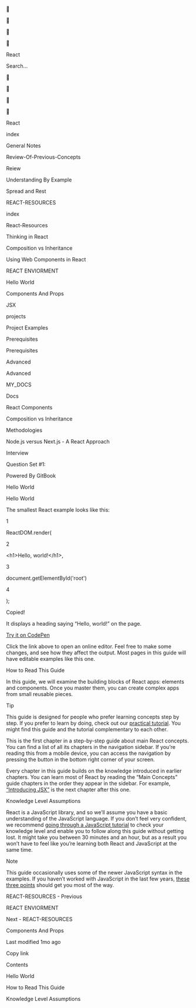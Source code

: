 <a href="../index.html" class="css-4rbku5 css-1dbjc4n r-1awozwy r-1loqt21 r-18u37iz r-1otgn73 r-1i6wzkk r-lrvibr"></a>

<span class="emj-objects _1f4cc" role="img" title="pushpin" aria-label="pushpin" style="transform:translate(-50%, -50%) scale(1.25)">📌</span>

<span class="emj-objects _1f4cc" role="img" title="pushpin" aria-label="pushpin" style="transform:translate(-50%, -50%) scale(0.44)">📌</span>

<span class="emj-objects _1f4cc" role="img" title="pushpin" aria-label="pushpin" style="transform:translate(-50%, -50%) scale(0.75)">📌</span>

<span class="emj-objects _1f4cc" role="img" title="pushpin" aria-label="pushpin" style="transform:translate(-50%, -50%) scale(0.26)">📌</span>

<span class="css-901oao css-16my406 css-vcwn7f" aria-label="React" data-rnw-int-class="243__257-17103_">React</span>

Search…

<a href="../index.html" class="css-4rbku5 css-1dbjc4n r-1awozwy r-1loqt21 r-18u37iz r-1otgn73 r-1i6wzkk r-lrvibr"></a>

<span class="emj-objects _1f4cc" role="img" title="pushpin" aria-label="pushpin" style="transform:translate(-50%, -50%) scale(1.25)">📌</span>

<span class="emj-objects _1f4cc" role="img" title="pushpin" aria-label="pushpin" style="transform:translate(-50%, -50%) scale(0.44)">📌</span>

<span class="emj-objects _1f4cc" role="img" title="pushpin" aria-label="pushpin" style="transform:translate(-50%, -50%) scale(0.75)">📌</span>

<span class="emj-objects _1f4cc" role="img" title="pushpin" aria-label="pushpin" style="transform:translate(-50%, -50%) scale(0.26)">📌</span>

<span class="css-901oao css-16my406 css-vcwn7f" aria-label="React" data-rnw-int-class="243__257-17103_">React</span>

<a href="../index.html" class="css-4rbku5 css-1dbjc4n r-1awozwy r-42olwf r-rs99b7 r-1loqt21 r-18u37iz r-15ysp7h r-ymttw5 r-1otgn73 r-1i6wzkk r-lrvibr"></a>

index

<a href="../general-notes.html" class="css-4rbku5 css-1dbjc4n r-1awozwy r-42olwf r-rs99b7 r-1loqt21 r-18u37iz r-15ysp7h r-ymttw5 r-1otgn73 r-1i6wzkk r-lrvibr"></a>

General Notes

<a href="../review-of-previous-concepts.html" class="css-4rbku5 css-1dbjc4n r-1awozwy r-42olwf r-rs99b7 r-1loqt21 r-18u37iz r-15ysp7h r-ymttw5 r-1otgn73 r-1i6wzkk r-lrvibr"></a>

Review-Of-Previous-Concepts

<a href="../reiew.html" class="css-4rbku5 css-1dbjc4n r-1awozwy r-42olwf r-rs99b7 r-1loqt21 r-18u37iz r-15ysp7h r-ymttw5 r-1otgn73 r-1i6wzkk r-lrvibr"></a>

Reiew

<a href="../understanding-by-example.html" class="css-4rbku5 css-1dbjc4n r-1awozwy r-42olwf r-rs99b7 r-1loqt21 r-18u37iz r-15ysp7h r-ymttw5 r-1otgn73 r-1i6wzkk r-lrvibr"></a>

Understanding By Example

<a href="../spread-and-rest.html" class="css-4rbku5 css-1dbjc4n r-1awozwy r-42olwf r-rs99b7 r-1loqt21 r-18u37iz r-15ysp7h r-ymttw5 r-1otgn73 r-1i6wzkk r-lrvibr"></a>

Spread and Rest

REACT-RESOURCES

<a href="appendix.html" class="css-4rbku5 css-1dbjc4n r-1awozwy r-42olwf r-rs99b7 r-1loqt21 r-18u37iz r-15ysp7h r-ymttw5 r-1otgn73 r-1i6wzkk r-lrvibr"></a>

index

<a href="react-resources.html" class="css-4rbku5 css-1dbjc4n r-1awozwy r-42olwf r-rs99b7 r-1loqt21 r-18u37iz r-15ysp7h r-ymttw5 r-1otgn73 r-1i6wzkk r-lrvibr"></a>

React-Resources

<a href="untitled-1.html" class="css-4rbku5 css-1dbjc4n r-1awozwy r-42olwf r-rs99b7 r-1loqt21 r-18u37iz r-15ysp7h r-ymttw5 r-1otgn73 r-1i6wzkk r-lrvibr"></a>

Thinking in React

<a href="composition-vs-inheritance.html" class="css-4rbku5 css-1dbjc4n r-1awozwy r-42olwf r-rs99b7 r-1loqt21 r-18u37iz r-15ysp7h r-ymttw5 r-1otgn73 r-1i6wzkk r-lrvibr"></a>

Composition vs Inheritance

<a href="using-web-components-in-react.html" class="css-4rbku5 css-1dbjc4n r-1awozwy r-42olwf r-rs99b7 r-1loqt21 r-18u37iz r-15ysp7h r-ymttw5 r-1otgn73 r-1i6wzkk r-lrvibr"></a>

Using Web Components in React

<a href="react-enviorment.html" class="css-4rbku5 css-1dbjc4n r-1awozwy r-42olwf r-rs99b7 r-1loqt21 r-18u37iz r-15ysp7h r-ymttw5 r-1otgn73 r-1i6wzkk r-lrvibr"></a>

REACT ENVIORMENT

<a href="hello-world.html" class="css-4rbku5 css-1dbjc4n r-1awozwy r-14lw9ot r-156hn8l r-rs99b7 r-1loqt21 r-18u37iz r-15ysp7h r-ymttw5 r-1otgn73 r-1i6wzkk r-lrvibr"></a>

Hello World

<a href="components-and-props.html" class="css-4rbku5 css-1dbjc4n r-1awozwy r-42olwf r-rs99b7 r-1loqt21 r-18u37iz r-15ysp7h r-ymttw5 r-1otgn73 r-1i6wzkk r-lrvibr"></a>

Components And Props

<a href="jsx.html" class="css-4rbku5 css-1dbjc4n r-1awozwy r-42olwf r-rs99b7 r-1loqt21 r-18u37iz r-15ysp7h r-ymttw5 r-1otgn73 r-1i6wzkk r-lrvibr"></a>

JSX

projects

<a href="../projects/project-examples.html" class="css-4rbku5 css-1dbjc4n r-1awozwy r-42olwf r-rs99b7 r-1loqt21 r-18u37iz r-15ysp7h r-ymttw5 r-1otgn73 r-1i6wzkk r-lrvibr"></a>

Project Examples

Prerequisites

<a href="../prerequisites/prerequisites.html" class="css-4rbku5 css-1dbjc4n r-1awozwy r-42olwf r-rs99b7 r-1loqt21 r-18u37iz r-15ysp7h r-ymttw5 r-1otgn73 r-1i6wzkk r-lrvibr"></a>

Prerequisites

Advanced

<a href="../advanced/advanced.html" class="css-4rbku5 css-1dbjc4n r-1awozwy r-42olwf r-rs99b7 r-1loqt21 r-18u37iz r-15ysp7h r-ymttw5 r-1otgn73 r-1i6wzkk r-lrvibr"></a>

Advanced

MY_DOCS

<a href="../my_docs/docs.html" class="css-4rbku5 css-1dbjc4n r-1awozwy r-42olwf r-rs99b7 r-1loqt21 r-18u37iz r-15ysp7h r-ymttw5 r-1otgn73 r-1i6wzkk r-lrvibr"></a>

Docs

<a href="../my_docs/react-components.html" class="css-4rbku5 css-1dbjc4n r-1awozwy r-42olwf r-rs99b7 r-1loqt21 r-18u37iz r-15ysp7h r-ymttw5 r-1otgn73 r-1i6wzkk r-lrvibr"></a>

React Components

<a href="../my_docs/composition-vs-inheritance.html" class="css-4rbku5 css-1dbjc4n r-1awozwy r-42olwf r-rs99b7 r-1loqt21 r-18u37iz r-15ysp7h r-ymttw5 r-1otgn73 r-1i6wzkk r-lrvibr"></a>

Composition vs Inheritance

Methodologies

<a href="../methodologies/node.js-versus-next.js-a-react-approach.html" class="css-4rbku5 css-1dbjc4n r-1awozwy r-42olwf r-rs99b7 r-1loqt21 r-18u37iz r-15ysp7h r-ymttw5 r-1otgn73 r-1i6wzkk r-lrvibr"></a>

Node.js versus Next.js - A React Approach

Interview

<a href="../interview/question-set-1.html" class="css-4rbku5 css-1dbjc4n r-1awozwy r-42olwf r-rs99b7 r-1loqt21 r-18u37iz r-15ysp7h r-ymttw5 r-1otgn73 r-1i6wzkk r-lrvibr"></a>

Question Set \#1:

Powered By <span class="css-901oao css-16my406 r-b88u0q">GitBook</span>

Hello World

<span data-key="123ef625c231465392cbc731e543512e"><span data-offset-key="123ef625c231465392cbc731e543512e:0">Hello World</span></span>

<span data-key="8fe83db55048458c8785e8b80c528cce"><span data-offset-key="8fe83db55048458c8785e8b80c528cce:0">The smallest React example looks like this:</span></span>

1

<span data-key="ccd7fc6220714e42b0a2ae684bd8fc06"><span data-offset-key="ccd7fc6220714e42b0a2ae684bd8fc06:0">ReactDOM.render(</span></span>

2

<span data-key="cdf41659746e4dc1b24dff2f2cca946d"><span data-offset-key="cdf41659746e4dc1b24dff2f2cca946d:0"> &lt;h1&gt;Hello, world!&lt;/h1&gt;,</span></span>

3

<span data-key="2911933e58eb4922bc93e46e454f3837"><span data-offset-key="2911933e58eb4922bc93e46e454f3837:0"> document.getElementById('root')</span></span>

4

<span data-key="4082b3de239c4d7b8cda0800c616faf0"><span data-offset-key="4082b3de239c4d7b8cda0800c616faf0:0">);</span></span>

Copied!

<span data-key="fb53d82617c1401fa59a568fe89fe805"><span data-offset-key="fb53d82617c1401fa59a568fe89fe805:0">It displays a heading saying “Hello, world!” on the page.</span></span>

<span data-key="98e8a259843b49a9b752398b1afb15ee"><span data-offset-key="98e8a259843b49a9b752398b1afb15ee:0"><span data-slate-zero-width="z">​</span></span></span><a href="https://reactjs.org/redirect-to-codepen/hello-world" class="css-4rbku5 css-1dbjc4n r-1loqt21 r-1471scf r-1otgn73 r-1i6wzkk r-lrvibr"><span class="css-901oao css-16my406" data-rnw-int-class="257-17103_259-17104-237__"><span data-key="62bd0951ef394d94a18aca5d2102f401"><span data-offset-key="62bd0951ef394d94a18aca5d2102f401:0"><span class="css-901oao css-16my406 r-b88u0q">Try it on CodePen</span></span></span></span></a><span data-key="d2910c36f917451788176b8bf4424432"><span data-offset-key="d2910c36f917451788176b8bf4424432:0"><span data-slate-zero-width="z">​</span></span></span>

<span data-key="a6b0a03cbf5b4eb0993fa9aaff5daf3c"><span data-offset-key="a6b0a03cbf5b4eb0993fa9aaff5daf3c:0">Click the link above to open an online editor. Feel free to make some changes, and see how they affect the output. Most pages in this guide will have editable examples like this one.</span></span>

<span data-key="0218a9cff0394c2b9d760d308112863b"><span data-offset-key="0218a9cff0394c2b9d760d308112863b:0">How to Read This Guide</span></span>

<span data-key="605e487064394ce5aed34a10a1bd9aeb"><span data-offset-key="605e487064394ce5aed34a10a1bd9aeb:0">In this guide, we will examine the building blocks of React apps: elements and components. Once you master them, you can create complex apps from small reusable pieces.</span></span>

<span data-key="1c9d3af7e2194df2952daac2cd7e37d4"><span data-offset-key="1c9d3af7e2194df2952daac2cd7e37d4:0">Tip</span></span>

<span data-key="abf817df9ead4979bd4e04fda18ced9f"><span data-offset-key="abf817df9ead4979bd4e04fda18ced9f:0">This guide is designed for people who prefer </span><span data-offset-key="abf817df9ead4979bd4e04fda18ced9f:1"><span class="css-901oao css-16my406 r-b88u0q">learning concepts step by step</span></span><span data-offset-key="abf817df9ead4979bd4e04fda18ced9f:2">. If you prefer to learn by doing, check out our </span></span><a href="https://reactjs.org/tutorial/tutorial.html" class="css-4rbku5 css-1dbjc4n r-1loqt21 r-1471scf r-1otgn73 r-1i6wzkk r-lrvibr"><span class="css-901oao css-16my406" data-rnw-int-class="257-17103_259-17104-237__"><span data-key="08d1df737ee449b98d991627e05a07cb"><span data-offset-key="08d1df737ee449b98d991627e05a07cb:0">practical tutorial</span></span></span></a><span data-key="065b047f06534341a956a735856af2c9"><span data-offset-key="065b047f06534341a956a735856af2c9:0">. You might find this guide and the tutorial complementary to each other.</span></span>

<span data-key="e8ca045400b34a22810aa9414cfffc2e"><span data-offset-key="e8ca045400b34a22810aa9414cfffc2e:0">This is the first chapter in a step-by-step guide about main React concepts. You can find a list of all its chapters in the navigation sidebar. If you’re reading this from a mobile device, you can access the navigation by pressing the button in the bottom right corner of your screen.</span></span>

<span data-key="bdb4a6f9bcb1484a867b84f92a9a608a"><span data-offset-key="bdb4a6f9bcb1484a867b84f92a9a608a:0">Every chapter in this guide builds on the knowledge introduced in earlier chapters. </span><span data-offset-key="bdb4a6f9bcb1484a867b84f92a9a608a:1"><span class="css-901oao css-16my406 r-b88u0q">You can learn most of React by reading the “Main Concepts” guide chapters in the order they appear in the sidebar.</span></span><span data-offset-key="bdb4a6f9bcb1484a867b84f92a9a608a:2"> For example, </span></span><a href="https://reactjs.org/docs/introducing-jsx.html" class="css-4rbku5 css-1dbjc4n r-1loqt21 r-1471scf r-1otgn73 r-1i6wzkk r-lrvibr"><span class="css-901oao css-16my406" data-rnw-int-class="257-17103_259-17104-237__"><span data-key="f666ca6a96c74ab993c89abf80c84954"><span data-offset-key="f666ca6a96c74ab993c89abf80c84954:0">“Introducing JSX”</span></span></span></a><span data-key="2c5d29a723be438983b822195e6e20e3"><span data-offset-key="2c5d29a723be438983b822195e6e20e3:0"> is the next chapter after this one.</span></span>

<span data-key="f1352e887edb4fcf8d31eacf577f4f67"><span data-offset-key="f1352e887edb4fcf8d31eacf577f4f67:0">Knowledge Level Assumptions</span></span>

<span data-key="c54264bf5ef848f89707dbd945fda2d2"><span data-offset-key="c54264bf5ef848f89707dbd945fda2d2:0">React is a JavaScript library, and so we’ll assume you have a basic understanding of the JavaScript language. </span><span data-offset-key="c54264bf5ef848f89707dbd945fda2d2:1"><span class="css-901oao css-16my406 r-b88u0q">If you don’t feel very confident, we recommend</span></span><span data-offset-key="c54264bf5ef848f89707dbd945fda2d2:2"> </span></span><a href="https://developer.mozilla.org/en-US/docs/Web/JavaScript/A_re-introduction_to_JavaScript" class="css-4rbku5 css-1dbjc4n r-1loqt21 r-1471scf r-1otgn73 r-1i6wzkk r-lrvibr"><span class="css-901oao css-16my406" data-rnw-int-class="257-17103_259-17104-237__"><span data-key="f92551095c5d454197dccc738169aba6"><span data-offset-key="f92551095c5d454197dccc738169aba6:0"><span class="css-901oao css-16my406 r-b88u0q">going through a JavaScript tutorial</span></span></span></span></a><span data-key="9a1ffef95d4344b3b6d1ec6ba96f1302"><span data-offset-key="9a1ffef95d4344b3b6d1ec6ba96f1302:0"> </span><span data-offset-key="9a1ffef95d4344b3b6d1ec6ba96f1302:1"><span class="css-901oao css-16my406 r-b88u0q">to check your knowledge level</span></span><span data-offset-key="9a1ffef95d4344b3b6d1ec6ba96f1302:2"> and enable you to follow along this guide without getting lost. It might take you between 30 minutes and an hour, but as a result you won’t have to feel like you’re learning both React and JavaScript at the same time.</span></span>

<span data-key="22506425869041a6a84003884570d5cf"><span data-offset-key="22506425869041a6a84003884570d5cf:0">Note</span></span>

<span data-key="463958a6715a43b290d56500fe4cb404"><span data-offset-key="463958a6715a43b290d56500fe4cb404:0">This guide occasionally uses some of the newer JavaScript syntax in the examples. If you haven’t worked with JavaScript in the last few years, </span></span><a href="https://gist.github.com/gaearon/683e676101005de0add59e8bb345340c" class="css-4rbku5 css-1dbjc4n r-1loqt21 r-1471scf r-1otgn73 r-1i6wzkk r-lrvibr"><span class="css-901oao css-16my406" data-rnw-int-class="257-17103_259-17104-237__"><span data-key="6a46685b578a406e80978464841ed46e"><span data-offset-key="6a46685b578a406e80978464841ed46e:0">these three points</span></span></span></a><span data-key="3c639271535a4a278dde62ead12cfc58"><span data-offset-key="3c639271535a4a278dde62ead12cfc58:0"> should get you most of the way.</span></span>

<a href="react-enviorment.html" class="css-4rbku5 css-1dbjc4n r-1awozwy r-14lw9ot r-190qawg r-z2wwpe r-rs99b7 r-4dj0k7 r-1loqt21 r-1quu1zo r-1ro0kt6 r-18u37iz r-16y2uox r-1wbh5a2 r-nsbfu8 r-1otgn73 r-1i6wzkk r-lrvibr"></a>

REACT-RESOURCES - Previous

REACT ENVIORMENT

<a href="components-and-props.html" class="css-4rbku5 css-1dbjc4n r-1awozwy r-14lw9ot r-190qawg r-z2wwpe r-rs99b7 r-4dj0k7 r-1loqt21 r-1quu1zo r-1ro0kt6 r-18u37iz r-16y2uox r-1wbh5a2 r-nsbfu8 r-1otgn73 r-1i6wzkk r-lrvibr"></a>

Next - REACT-RESOURCES

Components And Props

Last modified <span class="css-901oao css-16my406" aria-label="2021-09-03 09:49 UTC">1mo ago</span>

Copy link

Contents

<a href="hello-world.html#hello-world" class="css-4rbku5 css-1dbjc4n r-855088 r-dwliz8 r-1loqt21 r-18u37iz r-lqms97 r-dnmrzs r-iphfwy r-1guathk r-1h8ys4a r-1otgn73 r-1i6wzkk r-lrvibr r-7xmw5f"></a>

Hello World

<a href="hello-world.html#how-to-read-this-guide" class="css-4rbku5 css-1dbjc4n r-855088 r-dwliz8 r-1loqt21 r-18u37iz r-lqms97 r-dnmrzs r-iphfwy r-1guathk r-1h8ys4a r-1otgn73 r-1i6wzkk r-lrvibr r-7xmw5f"></a>

How to Read This Guide

<a href="hello-world.html#knowledge-level-assumptions" class="css-4rbku5 css-1dbjc4n r-855088 r-dwliz8 r-1loqt21 r-18u37iz r-lqms97 r-dnmrzs r-iphfwy r-1guathk r-1h8ys4a r-1otgn73 r-1i6wzkk r-lrvibr r-7xmw5f"></a>

Knowledge Level Assumptions

